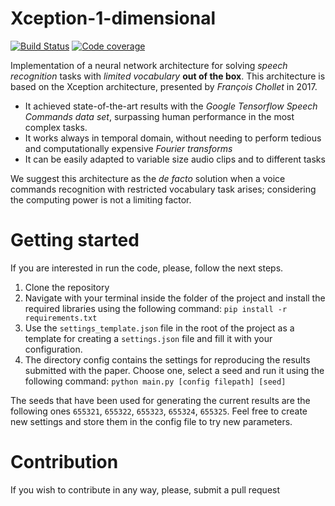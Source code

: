 # Xception-1-dimensional
[![Build Status](https://travis-ci.com/ivallesp/Xception1d.svg?branch=master)](https://travis-ci.com/ivallesp/Xception1d)
[![Code coverage](https://codecov.io/gh/ivallesp/Xception1d/branch/master/graph/badge.svg)](https://codecov.io/gh/ivallesp/xception1d)

Implementation of a neural network architecture for solving *speech recognition* tasks with *limited vocabulary* **out of the box**. This architecture is based on the Xception architecture, presented by *François Chollet* in 2017.
- It achieved state-of-the-art results with the *Google Tensorflow Speech Commands data set*, surpassing human performance in the most complex tasks.
- It works always in temporal domain, without needing to perform tedious and computationally expensive *Fourier transforms*
- It can be easily adapted to variable size audio clips and to different tasks

We suggest this architecture as the *de facto* solution when a voice commands recognition with restricted vocabulary task arises; considering the computing power is not a limiting factor.


# Getting started
If you are interested in run the code, please, follow the next steps.

1. Clone the repository
2. Navigate with your terminal inside the folder of the project and install the required libraries using the following command: `pip install -r requirements.txt`
3. Use the `settings_template.json` file in the root of the project as a template for creating a `settings.json` file and fill it with your configuration.
4. The directory config contains the settings for reproducing the results submitted with the paper. Choose one, select a seed and run it using the following command: `python main.py [config filepath] [seed]`

The seeds that have been used for generating the current results are the following ones `655321`, `655322`, `655323`, `655324`, `655325`.
Feel free to create new settings and store them in the config file to try new parameters.

# Contribution
If you wish to contribute in any way, please, submit a pull request
